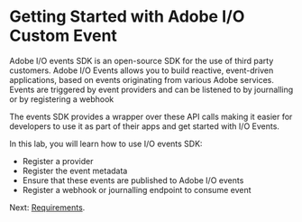# Getting Started with Adobe I/O Custom Event

Adobe I/O events SDK is an open-source SDK for the use of third party customers. Adobe I/O Events allows you to build reactive, event-driven applications, based on events originating from various Adobe services. Events are triggered by event providers and can be listened to by journalling or by registering a webhook

The events SDK provides a wrapper over these API calls making it easier for developers to use it as part of their apps and get started with I/O Events. 

In this lab, you will learn how to use I/O events SDK:
* Register a provider
* Register the event metadata
* Ensure that these events are published to Adobe I/O events 
* Register a webhook or journalling endpoint to consume event


Next: [Requirements](/lessons/requirements.md).



